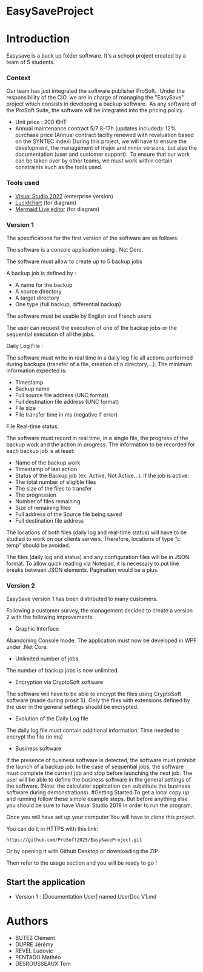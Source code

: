 # EasySaveProject
# Introduction 
Easysave is a back up folder software. It's a school project created by a team of 5 students. 

### Context
Our team has just integrated the software publisher ProSoft.   Under the responsibility of the CIO, we are in charge of managing the "EasySave" project which consists in developing a backup software.  As any software of the ProSoft Suite, the software will be integrated into the pricing policy.
- Unit price : 200 €HT
- Annual maintenance contract 5/7 8-17h (updates included): 12% purchase price (Annual contract tacitly renewed with revaluation based on the SYNTEC index)
During this project, we will have to ensure the development, the management of major and minor versions, but also the documentation (user and customer support).  To ensure that our work can be taken over by other teams, we must work within certain constraints such as the tools used.

### Tools used
- [Visual Studio 2022](https://visualstudio.microsoft.com/fr/vs/) (enterprise version)
- [Lucidchart](https://www.lucidchart.com/pages/fr) (for diagram)
- [Mermaid Live editor](https://mermaid.live/edit) (for diagram)

### Version 1
The specifications for the first version of the software are as follows:

The software is a console application using . Net Core.

The software must allow to create up to 5 backup jobs

A backup job is defined by :

- A name for the backup
- A source directory
- A target directory
- One type (full backup, differential backup)

The software must be usable by English and French users

The user can request the execution of one of the backup jobs or the sequential execution of all the jobs.

Daily Log File :

The software must write in real time in a daily log file all actions performed during backups (transfer of a file, creation of a directory,...). The minimum information expected is:

- Timestamp
- Backup name
- Full source file address (UNC format)
- Full destination file address (UNC format)
- File size
- File transfer time in ms (negative if error)

File Real-time status: 

The software must record in real time, in a single file, the progress of the backup work and the action in progress. The information to be recorded for each backup job is at least:

- Name of the backup work
- Timestamp of last action
- Status of the Backup job (ex: Active, Not Active...). If the job is active:
- The total number of eligible files
- The size of the files to transfer
- The progression
- Number of files remaining
- Size of remaining files
- Full address of the Source file being saved
- Full destination file address

The locations of both files (daily log and real-time status) will have to be studied to work on our clients servers. Therefore, locations of type “c: temp” should be avoided.

The files (daily log and status) and any configuration files will be in JSON format. To allow quick reading via Notepad, it is necessary to put line breaks between JSON elements. Pagination would be a plus.

### Version 2

EasySave version 1 has been distributed to many customers.  

Following a customer survey, the management decided to create a version 2 with the following improvements:  

* Graphic Interface 

Abandoning Console mode. The application must now be developed in WPF under .Net Core. 

 * Unlimited number of jobs 

The number of backup jobs is now unlimited.  

* Encryption via CryptoSoft software 

The software will have to be able to encrypt the files using CryptoSoft software (made during prosit 5).  Only the files with extensions defined by the user in the general settings should be encrypted. 

 * Evolution of the Daily Log file 

The daily log file must contain additional information: Time needed to encrypt the file (in ms)   
 
* Business software 

If the presence of business software is detected, the software must prohibit the launch of a backup job. In the case of sequential jobs, the software must complete the current job and stop before launching the next job. The user will be able to define the business software in the general settings of the software. (Note: the calculator application can substitute the business software during demonstrations).
#Getting Started
To get a local copy up and running follow these simple example steps. But before anything else you should be sure to have Visual Studio 2019 in order to run the program.

Once you will have set up your computer You will have to clone this project.

You can do it in HTTPS with this link: 

```
https://github.com/ProSoft2025/EasySaveProject.git
```

Or by opening it with Github Desktop or downloading the ZIP.

Then refer to the usage section and you will be ready to go !

## Start the application
* Version 1 : [Documentation User] named UserDoc V1.md

# Authors
- BUTEZ Clément
- DUPRE Jérémy
- REVEL Ludovic
- PENTADO Mathéo
- DESROUSSEAUX Tom
